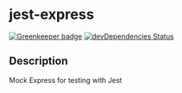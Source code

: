 # jest-express
[![Greenkeeper badge](https://badges.greenkeeper.io/jameswlane/jest-express.svg)](https://greenkeeper.io/)
[![devDependencies Status](https://david-dm.org/jameswlane/jest-express/dev-status.svg)](https://david-dm.org/jameswlane/jest-express?type=dev)

## Description
Mock Express for testing with Jest

